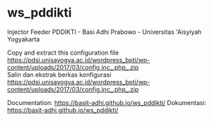 # ws_pddikti
Injector Feeder PDDIKTI - Basi Adhi Prabowo - Universitas 'Aisyiyah Yogyakarta

Copy and extract this configuration file https://pdsi.unisayogya.ac.id/wordpress_bpti/wp-content/uploads/2017/03/config.inc_.php_.zip
<br/>Salin dan ekstrak berkas konfigurasi https://pdsi.unisayogya.ac.id/wordpress_bpti/wp-content/uploads/2017/03/config.inc_.php_.zip

Documentation: https://basit-adhi.github.io/ws_pddikti/
Dokumentasi: https://basit-adhi.github.io/ws_pddikti/
